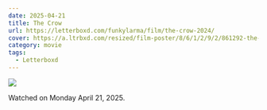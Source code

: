 ```yaml
---
date: 2025-04-21
title: The Crow
url: https://letterboxd.com/funkylarma/film/the-crow-2024/
cover: https://a.ltrbxd.com/resized/film-poster/8/6/1/2/9/2/861292-the-crow-0-600-0-900-crop.jpg?v=68e75e4c7c
category: movie
tags:
  - Letterboxd
---
```


![](https://a.ltrbxd.com/resized/film-poster/8/6/1/2/9/2/861292-the-crow-0-600-0-900-crop.jpg?v=68e75e4c7c)

Watched on Monday April 21, 2025.
